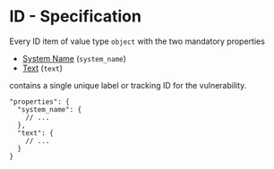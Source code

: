 # ID - Specification

Every ID item of value type `object` with the two mandatory properties

* [System Name](id/system_name-spec.en.md) (`system_name`)
* [Text](id/text-spec.en.md) (`text`)

contains a single unique label or tracking ID for the vulnerability.

```
"properties": {
  "system_name": {
    // ...
  },
  "text": {
    // ...
  }
}
```
